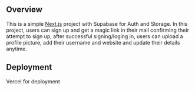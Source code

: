 ## Overview

This is a simple [Next.js](https://nextjs.org/) project with Supabase for Auth and Storage. In this project, users can sign up and get a magic link in their mail confirming their attempt to sign up, after successful signing/loging in, users can upload a profile picture, add their username and website and update their details anytime. 

## Deployment

Vercel for deployment

